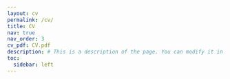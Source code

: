 ```yaml
---
layout: cv
permalink: /cv/
title: CV
nav: true
nav_order: 3
cv_pdf: CV.pdf
description: # This is a description of the page. You can modify it in 'pages/_cv.md'. You can also change or remove the top pdf download button.
toc:
  sidebar: left
---
```

